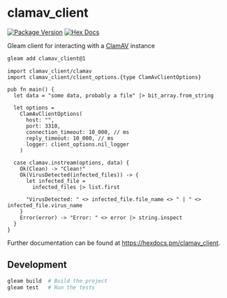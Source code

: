 # clamav_client

[![Package Version](https://img.shields.io/hexpm/v/clamav_client)](https://hex.pm/packages/clamav_client)
[![Hex Docs](https://img.shields.io/badge/hex-docs-ffaff3)](https://hexdocs.pm/clamav_client/)

Gleam client for interacting with a [ClamAV](https://www.clamav.net/) instance

```sh
gleam add clamav_client@1
```
```gleam
import clamav_client/clamav
import clamav_client/client_options.{type ClamAvClientOptions}

pub fn main() {
  let data = "some data, probably a file" |> bit_array.from_string

  let options =
    ClamAvClientOptions(
      host: "",
      port: 3310,
      connection_timeout: 10_000, // ms
      reply_timeout: 10_000, // ms
      logger: client_options.nil_logger
    )

  case clamav.instream(options, data) {
    Ok(Clean) -> "Clean!"
    Ok(VirusDetected(infected_files)) -> {
      let infected_file =
        infected_files |> list.first

      "VirusDetected: " <> infected_file.file_name <> " | " <> infected_file.virus_name
    }
    Error(error) -> "Error: " <> error |> string.inspect
  }
}
```

Further documentation can be found at <https://hexdocs.pm/clamav_client>.

## Development

```sh
gleam build  # Build the project
gleam test   # Run the tests
```
